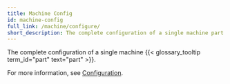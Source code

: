 ```yaml
---
title: Machine Config
id: machine-config
full_link: /machine/configure/
short_description: The complete configuration of a single machine part.
---
```


The complete configuration of a single machine {{< glossary_tooltip term_id="part" text="part" >}}.

For more information, see [Configuration](/machine/configure/).
